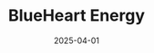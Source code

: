 ---  
layout: startup_page  
title: "BlueHeart Energy"  
id: "blueheartenergy.com"  
permalink: "/blueheartenergyblueheartenergy.com04012025/"  
website: "https://www.blueheartenergy.com/"  
funding_round: "Strategic Investment"  
funding_amount: ""  
investors: "Copeland, The European Innovation Council Fund"  
about: "BlueHeart Energy is a deep tech company developing and bringing to market a thermo-acoustic engine called 'BlueHeart'. This climate-friendly system offers unique features such as low noise, no refrigerants, and a flexible operating window for residential and industrial heating, cooling, and air-conditioning applications."  
markets: "Cleantech, Energy, Heating and Cooling, Renewable Energy, Environmental Engineering"  
hq: "Heemskerk, North Holland, Netherlands"  
founded_year: "2016"  
linkedin: "https://www.linkedin.com/company/blue-heart-energy/"  
twitter: "https://twitter.com/BlueHeartEnergy"  
instagram: ""  
facebook: ""  
crunchbase: "https://www.crunchbase.com/organization/blueheart-energy"  
pitchbook: "https://pitchbook.com/profiles/company/442925-92"  

date_display: "01-Apr-2025"  
date: "2025-04-01"

# SEO Optimization  
meta_title: "BlueHeart Energy - Strategic Investment"  
meta_description: "BlueHeart Energy, BlueHeart Energy is a deep tech company developing and bringing to market a thermo-acoustic engine called 'BlueHeart'. This climate-friendly system of..."  
meta_keywords: "BlueHeart Energy, Cleantech, Energy, Heating and Cooling, Renewable Energy, Environmental Engineering, Strategic Investment funding"  
canonical_url: "https://startup.projectstartups.com/blueheartenergyblueheartenergy.com04012025/"  
---